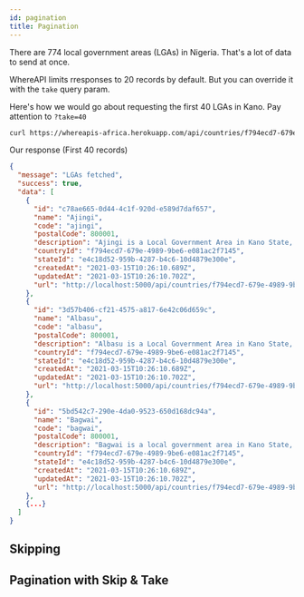 ```yaml
---
id: pagination
title: Pagination
---
```


There are 774 local government areas (LGAs) in Nigeria. That's a lot of data to send at once.

WhereAPI limits rresponses to 20 records by default. But you can override it with the `take` query param.

Here's how we would go about requesting the first 40 LGAs in Kano. Pay attention to `?take=40`

```bash
curl https://whereapis-africa.herokuapp.com/api/countries/f794ecd7-679e-4989-9be6-e081ac2f7145/states/e4c18d52-959b-4287-b4c6-10d4879e300e/lgas?take=40 -H "your api key"
```

Our response (First 40 records)

```json
{
  "message": "LGAs fetched",
  "success": true,
  "data": [
    {
      "id": "c78ae665-0d44-4c1f-920d-e589d7daf657",
      "name": "Ajingi",
      "code": "ajingi",
      "postalCode": 800001,
      "description": "Ajingi is a Local Government Area in Kano State, Nigeria. Its headquarters are in the town of Ajingi.",
      "countryId": "f794ecd7-679e-4989-9be6-e081ac2f7145",
      "stateId": "e4c18d52-959b-4287-b4c6-10d4879e300e",
      "createdAt": "2021-03-15T10:26:10.689Z",
      "updatedAt": "2021-03-15T10:26:10.702Z",
      "url": "http://localhost:5000/api/countries/f794ecd7-679e-4989-9be6-e081ac2f7145/states/e4c18d52-959b-4287-b4c6-10d4879e300e/lgas/c78ae665-0d44-4c1f-920d-e589d7daf657"
    },
    {
      "id": "3d57b406-cf21-4575-a817-6e42c06d659c",
      "name": "Albasu",
      "code": "albasu",
      "postalCode": 800001,
      "description": "Albasu is a Local Government Area in Kano State, Nigeria. Its headquarters are in the town of Albasu.",
      "countryId": "f794ecd7-679e-4989-9be6-e081ac2f7145",
      "stateId": "e4c18d52-959b-4287-b4c6-10d4879e300e",
      "createdAt": "2021-03-15T10:26:10.689Z",
      "updatedAt": "2021-03-15T10:26:10.702Z",
      "url": "http://localhost:5000/api/countries/f794ecd7-679e-4989-9be6-e081ac2f7145/states/e4c18d52-959b-4287-b4c6-10d4879e300e/lgas/3d57b406-cf21-4575-a817-6e42c06d659c"
    },
    {
      "id": "5bd542c7-290e-4da0-9523-650d168dc94a",
      "name": "Bagwai",
      "code": "bagwai",
      "postalCode": 800001,
      "description": "Bagwai is a local government area in Kano State, Nigeria. Its headquarters are in the town of Bagwai.",
      "countryId": "f794ecd7-679e-4989-9be6-e081ac2f7145",
      "stateId": "e4c18d52-959b-4287-b4c6-10d4879e300e",
      "createdAt": "2021-03-15T10:26:10.689Z",
      "updatedAt": "2021-03-15T10:26:10.702Z",
      "url": "http://localhost:5000/api/countries/f794ecd7-679e-4989-9be6-e081ac2f7145/states/e4c18d52-959b-4287-b4c6-10d4879e300e/lgas/5bd542c7-290e-4da0-9523-650d168dc94a"
    },
    {...}
  ]
}
```

## Skipping

## Pagination with Skip & Take
